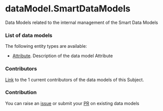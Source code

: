 # dataModel.SmartDataModels
Data Models related to the internal management of the Smart Data Models

### List of data models

The following entity types are available:
- [Attribute](https://github.com/smart-data-models/dataModel.SmartDataModels/blob/master/Attribute/README.md). Description of the data model Attribute 



### Contributors
[Link](https://github.com/smart-data-models/dataModel.SmartDataModels/blob/master/CONTRIBUTORS.yaml) to the 1 current contributors of the data models of this Subject.


### Contribution
You can raise an [issue](https://github.com/smart-data-models/dataModel.SmartDataModels/issues) or submit your [PR](https://github.com/smart-data-models/dataModel.SmartDataModels/pulls) on existing data models
